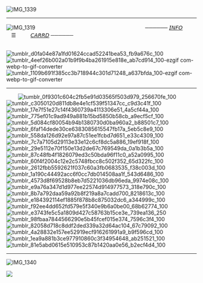![IMG_1339](https://github.com/user-attachments/assets/08fad569-03aa-4d3a-954a-ef00e7d609bc)
***

![IMG_1319](https://github.com/user-attachments/assets/eb01d561-b425-438c-8ca4-02f5d0004bc5)
⠀⠀⠀⠀⠀⠀⠀⠀⠀⠀⠀⠀⠀⠀⠀⠀⠀⠀⠀⠀⠀⠀⠀⠀⠀⠀⠀⠀────── [𝘐𝘕𝘍𝘖](https://t.me/autopsykiss)ㅤㅤㅤ☰ㅤㅤㅤ[𝘊𝘈𝘙𝘙𝘋](https://mothereater.carrd.co) ──────

⠀⠀⠀⠀⠀⠀⠀⠀⠀⠀⠀⠀⠀⠀⠀⠀⠀⠀⠀⠀⠀⠀⠀⠀⠀⠀⠀⠀⠀ ⠀![tumblr_d0fa04e87a1fd01624ccad52241bea53_fb9a676c_100](https://github.com/user-attachments/assets/9cd7506a-7429-45de-b68a-8ae2226fd09e)![tumblr_4eef26b002a01b9f9b4ba261915e818e_ab7cd914_100-ezgif com-webp-to-gif-converter](https://github.com/user-attachments/assets/dccbda9a-5063-4f7c-9bb1-e68175021414)![tumblr_1109b691f385cc3b718944c301d71248_a637bfda_100-ezgif com-webp-to-gif-converter](https://github.com/user-attachments/assets/1cb3913a-e615-4e12-9a1f-dbc4e39c3f05)
***
⠀⠀⠀![tumblr_0f9301c604c2fb5e91d03565f503d979_256670fe_100](https://github.com/user-attachments/assets/826f5de5-ed07-48ec-964b-ec923ff4eab6)![tumblr_c3050120d811db8e4e1cf539f51347cc_c9d3c41f_100](https://github.com/user-attachments/assets/7f28cae1-35cf-479f-95a0-681db17ed4d1)![tumblr_17e7f51e27c14f4360739a4113306e51_4a5cf44a_100](https://github.com/user-attachments/assets/7fd6df55-dcf1-4ca4-b5e9-ce5845f10df1)![tumblr_775ef01c9ad949a881b15bd5850b58cb_a9ecf5cf_100](https://github.com/user-attachments/assets/57c3bb8b-67b5-4c66-9968-9f77c6661bd6)![tumblr_5d084cf80054b94b1380730d0ba960a2_b88501c7_100](https://github.com/user-attachments/assets/eea0470c-ead5-47c8-85c1-dba0dd8e3039)![tumblr_6faf14dede30ce6383085615547fb17a_5eb5c8e9_100](https://github.com/user-attachments/assets/649f7df1-a4fc-4e58-ae50-451e4b0d5cd7)![tumblr_558da126d92e97a87c51ee1fcbd7d651_e33c4309_100](https://github.com/user-attachments/assets/baf117ee-dd7a-4ff8-b998-c4d75582164c)![tumblr_7c7a7105d29113e33e12c6cf8dc5a886_19ef918f_100](https://github.com/user-attachments/assets/32087ada-8130-40f6-b344-a1ea71c2ee74)⠀⠀⠀![tumblr_29e5112e70f150e13d2de67c769549da_0a1b3b5a_100](https://github.com/user-attachments/assets/7e4554ce-ab75-4499-bf56-314497e31c73)![tumblr_87c48fb4f1826079ed3c50bda96f11c0_a52a0995_100](https://github.com/user-attachments/assets/31322606-cc1a-45af-8abd-0c12d36d1e74)![tumblr_60f4f2004c12e2c5748fbcc8c502f352_65d322fc_100](https://github.com/user-attachments/assets/0e6abf58-8284-4e45-a3a2-c1c920e6895a)![tumblr_2612fbb5592621f037c60a3fb0683535_f38c003d_100](https://github.com/user-attachments/assets/7e56f5ff-a2bc-45a2-a689-21128731c908)![tumblr_1a190c44492acc6f0cc7db014508aa1f_543d6486_100](https://github.com/user-attachments/assets/bed2c251-d848-4e45-bfdf-bdab3869b2fe)![tumblr_4573d8f69528b8eb7d5221036db96eda_9974e08c_100](https://github.com/user-attachments/assets/6dd0c78d-1390-460a-a956-fcb478463b66)![tumblr_e9a76a347d1d977ee22574d914977573_318e790c_100](https://github.com/user-attachments/assets/2eabe02e-877b-4912-8eb7-4c78dc036704)![tumblr_8b7a792daa59a92b8f219a8a7cadd700_8218613c_100](https://github.com/user-attachments/assets/29affec5-bb1f-4179-b839-48d34e123b7c)⠀⠀⠀![tumblr_e184392114ef1885f878b8c875032dc6_a344999c_100](https://github.com/user-attachments/assets/ef834a81-e037-4f99-b835-5223f51b286d)![tumblr_f92ee4dd652fd579e5f340e9b6a0be00_68b62774_100](https://github.com/user-attachments/assets/ecd6fe5d-a410-4a41-bfe8-7f1e5cb6913f)![tumblr_e3743fe5c5a1809d427c58763b15ce3e_739ea136_250](https://github.com/user-attachments/assets/a6aaf24a-54ff-4668-ac3d-2da8667ec62a)![tumblr_98fbaa7844566290e5b45fcef015e374_7596c3f4_100](https://github.com/user-attachments/assets/b49d39b6-412d-4cb8-a6e3-8e8368453912)![tumblr_82058d718c8ddf2ded339a32d64ac104_67c79092_100](https://github.com/user-attachments/assets/70cb7507-f269-43ef-b9a7-85ecb874ee9a)![tumblr_4a28832e157ee52919ecf916261991a9_b9f596cd_100](https://github.com/user-attachments/assets/5afc7e3d-a69d-4f8d-be5a-351040ab17b7)![tumblr_1ea9a881b3ce977910860c3f34954648_ab251521_100](https://github.com/user-attachments/assets/a59590ba-424e-4adf-8178-1685517ce720)![tumblr_81e5abd0615e510953c87b1420aa0e56_b2ecf4d4_100](https://github.com/user-attachments/assets/932f935e-70f4-44ee-a992-7363bfcc117e)

***
![IMG_1340](https://github.com/user-attachments/assets/163729f9-67de-4590-8695-4d2acf8c2d6f)

![](https://komarev.com/ghpvc/?username=mothereater&color=c27569&style=for-the-badge&label=♠︎&base=1000)
